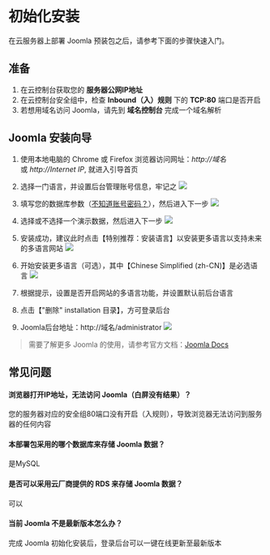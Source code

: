 # 初始化安装

在云服务器上部署 Joomla 预装包之后，请参考下面的步骤快速入门。

## 准备

1. 在云控制台获取您的 **服务器公网IP地址** 
2. 在云控制台安全组中，检查 **Inbound（入）规则** 下的 **TCP:80** 端口是否开启
3. 若想用域名访问 Joomla，请先到 **域名控制台** 完成一个域名解析

## Joomla 安装向导

1. 使用本地电脑的 Chrome 或 Firefox 浏览器访问网址：*http://域名* 或 *http://Internet IP*, 就进入引导首页

2. 选择一门语言，并设置后台管理账号信息，牢记之
   ![](https://libs.websoft9.com/Websoft9/DocsPicture/zh/joomla/joomla-installstart-websoft9.png)

3. 填写您的数据库参数（[不知道账号密码？](/zh/stack-accounts.md#mysql)），然后进入下一步
   ![](https://libs.websoft9.com/Websoft9/DocsPicture/zh/joomla/joomla-installdb-websoft9.png)

4. 选择或不选择一个演示数据，然后进入下一步
   ![](https://libs.websoft9.com/Websoft9/DocsPicture/zh/joomla/joomla-installdemo-websoft9.png)

5. 安装成功，建议此时点击【特别推荐：安装语言】以安装更多语言以支持未来的多语言网站
   ![](https://libs.websoft9.com/Websoft9/DocsPicture/zh/joomla/joomla-installss-websoft9.png)

6. 开始安装更多语言（可选），其中【Chinese Simplified (zh-CN)】是必选语言
   ![](https://libs.websoft9.com/Websoft9/DocsPicture/zh/joomla/joomla-installlanguages-websoft9.png)

7. 根据提示，设置是否开启网站的多语言功能，并设置默认前后台语言

8. 点击【"删除" installation 目录】，方可登录后台

9. Joomla后台地址：http://域名/administrator
   ![](https://libs.websoft9.com/Websoft9/DocsPicture/zh/joomla/joomla-loginpage-websoft9.png)

> 需要了解更多 Joomla 的使用，请参考官方文档：[Joomla Docs](https://docs.joomla.org/Main_Page/zh-cn)

## 常见问题

#### 浏览器打开IP地址，无法访问 Joomla（白屏没有结果）？

您的服务器对应的安全组80端口没有开启（入规则），导致浏览器无法访问到服务器的任何内容

#### 本部署包采用的哪个数据库来存储 Joomla 数据？

是MySQL

#### 是否可以采用云厂商提供的 RDS 来存储 Joomla 数据？

可以

#### 当前 Joomla 不是最新版本怎么办？

完成 Joomla 初始化安装后，登录后台可以一键在线更新至最新版本